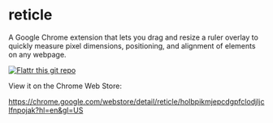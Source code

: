 reticle
=====

A Google Chrome extension that lets you drag and resize a ruler overlay to quickly measure pixel dimensions, positioning, and alignment of elements on any webpage.

[![Flattr this git repo](http://api.flattr.com/button/flattr-badge-large.png)](https://flattr.com/submit/auto?user_id=billdami&url=http://github.com/billdami/reticle&title=reticle&language=en&tags=github&category=software)

View it on the Chrome Web Store:

https://chrome.google.com/webstore/detail/reticle/holbpikmjepcdgpfclodjljclfnpojak?hl=en&gl=US